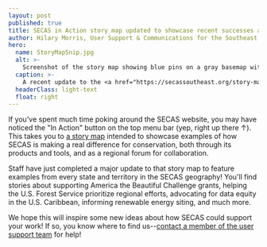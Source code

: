 ```yaml
---
layout: post
published: true
title: SECAS in Action story map updated to showcase recent successes across the region
author: Hilary Morris, User Support & Communications for the Southeast Blueprint
hero:
  name: StoryMapSnip.jpg
  alt: >-
    Screenshot of the story map showing blue pins on a gray basemap with the SECAS geography shaded in green.
  caption: >-
    A recent update to the <a href="https://secassoutheast.org/story-map">SECAS in Action story map</a> highlights examples of how SECAS is "moving the needle" for conservation regionwide.
  headerClass: light-text
  float: right
---
```


If you've spent much time poking around the SECAS website, you may have noticed the "In Action" button on the top menu bar (yep, right up there ↑). This takes you to [a story map](https://secassoutheast.org/story-map) intended to showcase examples of how SECAS is making a real difference for conservation, both through its products and tools, and as a regional forum for collaboration.<!--more-->

Staff have just completed a major update to that story map to feature examples from every state and territory in the SECAS geography! You'll find stories about supporting America the Beautiful Challenge grants, helping the U.S. Forest Service prioritize regional efforts, advocating for data equity in the U.S. Caribbean, informing renewable energy siting, and much more.

We hope this will inspire some new ideas about how SECAS could support your work! If so, you know where to find us--[contact a member of the user support team](https://secassoutheast.org/staff) for help!
